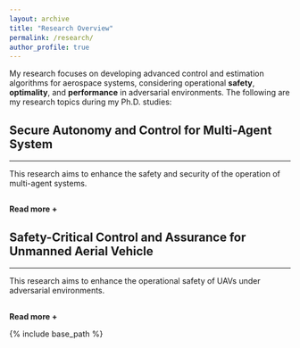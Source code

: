 ```yaml
---
layout: archive
title: "Research Overview"
permalink: /research/
author_profile: true
---
```


My research focuses on developing advanced control and estimation algorithms for aerospace systems, considering operational <strong>safety</strong>, <strong>optimality</strong>, and <strong>performance</strong> in adversarial environments. The following are my research topics during my Ph.D. studies:



<h2> Secure Autonomy and Control for Multi-Agent System </h2>
<hr>  
<div id="dots" style="display:inline"> This research aims to enhance the safety and security of the operation of multi-agent systems. </div>
<div id="more" style="display:none"> <strong> Research Motivation: </strong> <br> 
Multi-agent systems (MASs) have recently gained significant attention for their ability to solve complex engineering problems. The main goal in operating MASs is to achieve <strong> consensus </strong> among agents (e.g., UAVs, robots, autonomous vehicles) to satisfy their collaborative objectives. For instance, the vehicle dynamics for urban air mobility (UAM) operation can be represented through MAS, where UAM aerial vehicles (AVs) can achieve their UAM missions (e.g., formation control and velocity-matching consensus) by exchanging their information (position and velocity) with neighbors. Therefore, the communication between agents plays a significant role in the operation of MASs. However, this communication-based structure results in MASs being <strong> vulnerable </strong> to various malicious entities, such as cyberattacks, disturbances, and system faults. Therefore, it is important to develop advanced control algorithms to enhance the safety and security of MASs despite those threats.

<hr>  
<div style="text-align:center;">
  <img src="/images/MAS.png" alt="MAS" style="width:60%">
  <figcaption> Figure: A system vulnerability (i.e., sensor disruptions and attack propagation via a network) of MASs under cyberattacks. </figcaption>
</div>
<hr>  

The following is the summary of our ongoing research:

<h2> Reactive Multi-Agent Defense Strategy </h2>

<p> <strong> Objective: </strong> <br>
In this research topic, we aim to design <strong> resilient control </strong> and <strong> estimation </strong> algorithms that can directly <strong> mitigate </strong> the impact of adversities. To this end, we developed resilient sensor fusion and estimation algorithms that can filter out the malicious data/information embedded in measurement output. The following videos show the realistic UAM operation in Greater Atlanta with four AVs conducting reference tracking control with formation flight. The left video shows the off-nominal UAM operation with a high risk of collisions. However, the right video shows the resilient UAM operation using our proposed method with high-assured safety. 
</p>

<div align="center">
  <video width="450" height="340" autoplay loop muted>
  <source src ="/images/FDI_Off_Nominal.mp4" type="video/mp4">
  </video>
  <video width="450" height="340" autoplay loop muted>
  <source src ="/images/FDI_Resilient.mp4" type="video/mp4">
  </video>
</div>
<br>

<strong>Publication:</strong>
<br>
<small> <strong>S. Hwang</strong>, M. Cho, and I. Hwang, "An Observer-Based Resilient Control Strategy for Leader-Follower Multi-Agent Systems Under False-Data-Injection Attacks", <i>2024 Midwest Workshop in Control and Game Theory</i>, April 27-28, 2024, Northwestern University, Illinois, USA. </small>
<hr>  


<h2> Proactive Multi-Agent Defense Strategy </h2>

<p> <strong> Objective: </strong> <br>
In this research topic, we focus on developing <strong> security metrics </strong> for multi-AVs that can measure the potential risk (e.g., collisions) by stealthy attacks. We specifically utilize an over-approximated ellipsoidal reachable set through the Lyapunov stability criterion. This reachable set (red-shaded ellipsoids) indicates the level of performance degradation (e.g., trajectory deviation) posed by attacks at certain future time steps. If there are overlaps between reachable sets, we can identify that associated AVs may have <strong> potential risks </strong> in terms of collisions during operation.</p>

<div align="center">
  <video width="470" height="360" autoplay loop muted>
  <source src ="/images/Risk_Assessment1.mp4" type="video/mp4">
  </video>
  <video width="470" height="360" autoplay loop muted>
  <source src ="/images/Risk_Assessment2.mp4" type="video/mp4">
  </video>
</div>
<br>

<strong>Publication:</strong>
<br>
<small> <strong>S. Hwang</strong>, M. Cho, S. Kim, and I. Hwang, "An LMI-Based Risk Assessment of Leader-Follower Multi-Agent System Under Stealthy Cyberattacks." <i>IEEE Control Systems Letters</i>, vol. 7, pp. 419-2424, 2023 (also presented at the 62nd IEEE Conference on Decision and Control). </small>
<br>
<small> M, Cho, <strong>S. Hwang</strong>, and I. Hwang, "Risk Assessment of Multi-Agent System Under Denial-of-Service Cyberattacks Using Reachable Set Synthesis." <i>2024 American Control Conference (ACC)</i>, pp. 1293-1298. IEEE, Toronto, Canada, July. 2024.</small>
<hr>  

<!-- 
<h2> [3] Multi-Vehicle Coordination with Network Connectivity </h2>

<p> <strong> Objective: </strong> In this research topic, TBD... </p>
-->

</div>

<hr style="height:1pt; visibility:hidden;" />
<btn onclick="myFunction1()" id="myBtn"><strong>Read more +</strong></btn> 

 
<h2> Safety-Critical Control and Assurance for Unmanned Aerial Vehicle </h2>
<hr>  
<div id="dot2" style="display:inline"> This research aims to enhance the operational safety of UAVs under adversarial environments. </div>
<div id="mor2" style="display:none"> <strong> Research Motivation: </strong> <br>
One of the key aspects of researching Unmanned Aerial Vehicles (UAVs) is <strong> <i> how to enhance or fully guarantee their operational safety? </i> </strong> UAVs are particularly vulnerable to various malicious threats, such as disturbances, wind gusts, and cyberattacks. For example, in terms of cybersecurity, GPS sensors on UAVs can be easily compromised by cyberattacks, leading to significant degradation in operational performance, such as tracking a destination. To address this challenge, we aim to develop safety-critical control and assurance algorithms to enhance the operational safety of UAVs.

<hr>  
<div style="text-align:center;">
  <img src="/images/UAV_Controller.png" alt="MAS" style="width:75%">
  <figcaption> Figure: A control architecture of UAV and potential system vulnerability under cyberattacks. </figcaption>
</div>
<hr>

The following is the summary of our ongoing research:

<h2> Risk Assessment for UAVs under GPS Stealthy Attacks </h2>

<p> <strong> Objective: </strong> <br>
In this research, we aim to develop a <strong> model-based risk assessment </strong> methodology for quadrotor UAVs under GPS stealthy attacks. These attacks represent particularly severe cyber threats due to their covert nature, allowing them to significantly degrade system performance without triggering alarms. To address this challenge, we propose a reachability-based security metric to quantify the extent of performance degradation caused by potential stealthy attacks. This methodology can be applicable to UAV tracking control operations in urban-like environments, where GPS sensor values are highly susceptible to compromise by attackers. 
</p>

<hr>  
<div style="text-align:center;">
  <img src="/images/Risk1.png" alt="MAS" style="width:40%">
  <img src="/images/Risk2.png" alt="MAS" style="width:40%">
</div>
<br>

<strong>Publication:</strong> To be appear
<br>
<hr>  

<h2> Safety-Filter Design using Control Barrier Function </h2>

<p> <strong> Objective: </strong> <br>
In this research category, TBD... 
</p>

</div>

<hr style="height:1pt; visibility:hidden;" />
<btn onclick="myFunction2()" id="myBt2"><strong>Read more +</strong></btn> 





<script>
function myFunction1() {
  var dots = document.getElementById("dots");
  var moreText = document.getElementById("more");
  var btnText = document.getElementById("myBtn");

  if (dots.style.display === "none") {
    dots.style.display = "inline";
    btnText.innerHTML = "<strong>Read more +</strong>"; 
    moreText.style.display = "none";
  } else {
    dots.style.display = "none";
    btnText.innerHTML = "<strong>Read less -</strong>"; 
    moreText.style.display = "inline";
  }
}

function myFunction2() {
  var dots2 = document.getElementById("dot2");
  var moreText2 = document.getElementById("mor2");
  var btnText2 = document.getElementById("myBt2");

  if (dots2.style.display === "none") {
    dots2.style.display = "inline";
    btnText2.innerHTML = "<strong>Read more +</strong>"; 
    moreText2.style.display = "none";
  } else {
    dots2.style.display = "none";
    btnText2.innerHTML = "<strong>Read less -</strong>"; 
    moreText2.style.display = "inline";
  }
}
  
</script>

{% include base_path %}



